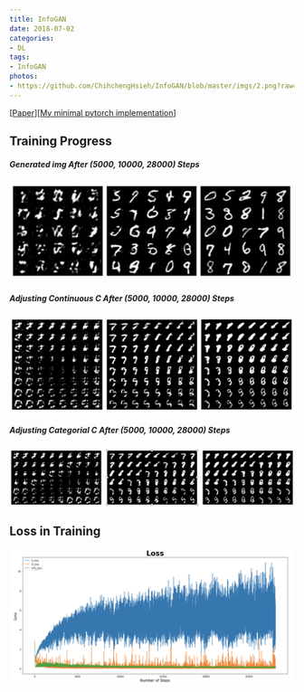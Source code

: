 ```yaml
---
title: InfoGAN
date: 2018-07-02
categories:
- DL
tags:
- InfoGAN
photos:
- https://github.com/ChihchengHsieh/InfoGAN/blob/master/imgs/2.png?raw=true
---
```



<!-- more -->


[[Paper](https://arxiv.org/pdf/1606.03657.pdf)][[My minimal pytorch implementation](https://github.com/ChihchengHsieh/InfoGAN)]


## Training Progress
##### Generated img After (5000, 10000, 28000) Steps
![](https://github.com/ChihchengHsieh/InfoGAN/blob/master/imgs/5.png?raw=true)
##### Adjusting Continuous C After (5000, 10000, 28000) Steps
![](https://github.com/ChihchengHsieh/InfoGAN/blob/master/imgs/4.png?raw=true)
##### Adjusting Categorial C After (5000, 10000, 28000) Steps
![](https://github.com/ChihchengHsieh/InfoGAN/blob/master/imgs/3.png?raw=true)

## Loss in Training
![](https://github.com/ChihchengHsieh/InfoGAN/blob/master/imgs/6.png?raw=true)
